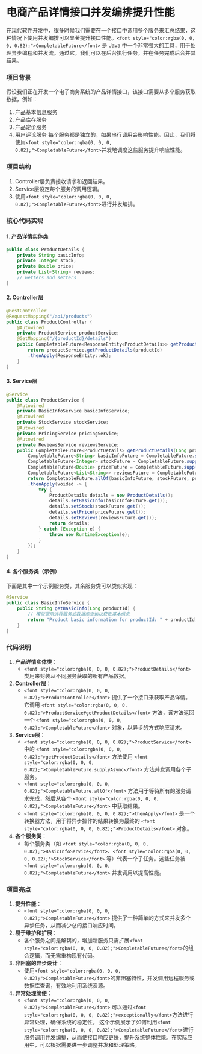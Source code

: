 # 电商产品详情接口并发编排提升性能
<font style="color:rgba(0, 0, 0, 0.82);">在现代软件开发中，很多时候我们需要在一个接口中调用多个服务来汇总结果，这种情况下使用并发编排可以显著提升接口性能。</font>`<font style="color:rgba(0, 0, 0, 0.82);">CompletableFuture</font>`<font style="color:rgba(0, 0, 0, 0.82);"> 是 Java 中一个非常强大的工具，用于处理异步编程和并发流。通过它，我们可以在后台执行任务，并在任务完成后合并其结果。</font>
### <font style="color:rgba(0, 0, 0, 0.82);">项目背景</font>
<font style="color:rgba(0, 0, 0, 0.82);">假设我们正在开发一个电子商务系统的产品详情接口，该接口需要从多个服务获取数据，例如：</font>
1. <font style="color:rgba(0, 0, 0, 0.82);">产品基本信息服务</font>
2. <font style="color:rgba(0, 0, 0, 0.82);">产品库存服务</font>
3. <font style="color:rgba(0, 0, 0, 0.82);">产品定价服务</font>
4. <font style="color:rgba(0, 0, 0, 0.82);">用户评论服务</font>
<font style="color:rgba(0, 0, 0, 0.82);">每个服务都是独立的，如果串行调用会影响性能。因此，我们将使用</font>`<font style="color:rgba(0, 0, 0, 0.82);">CompletableFuture</font>`<font style="color:rgba(0, 0, 0, 0.82);">并发地调度这些服务提升响应性能。</font>
### <font style="color:rgba(0, 0, 0, 0.82);">项目结构</font>
1. <font style="color:rgba(0, 0, 0, 0.82);">Controller层负责接收请求和返回结果。</font>
2. <font style="color:rgba(0, 0, 0, 0.82);">Service层设定每个服务的调用逻辑。</font>
3. <font style="color:rgba(0, 0, 0, 0.82);">使用</font>`<font style="color:rgba(0, 0, 0, 0.82);">CompletableFuture</font>`<font style="color:rgba(0, 0, 0, 0.82);">进行并发编排。</font>
### <font style="color:rgba(0, 0, 0, 0.82);">核心代码实现</font>
#### <font style="color:rgba(0, 0, 0, 0.82);">1. 产品详情实体类</font>
```java
public class ProductDetails {  
    private String basicInfo;  
    private Integer stock;  
    private Double price;  
    private List<String> reviews;  
    // Getters and setters  
}
```
#### <font style="color:rgba(0, 0, 0, 0.82);">2. Controller层</font>
```java
@RestController  
@RequestMapping("/api/products")  
public class ProductController {  
    @Autowired  
    private ProductService productService;  
    @GetMapping("/{productId}/details")  
    public CompletableFuture<ResponseEntity<ProductDetails>> getProductDetails(@PathVariable Long productId) {  
        return productService.getProductDetails(productId)  
        .thenApply(ResponseEntity::ok);  
    }  
}
```
#### <font style="color:rgba(0, 0, 0, 0.82);">3. Service层</font>
```java
@Service  
public class ProductService {  
    @Autowired  
    private BasicInfoService basicInfoService;  
    @Autowired  
    private StockService stockService;  
    @Autowired  
    private PricingService pricingService;  
    @Autowired  
    private ReviewsService reviewsService;  
    public CompletableFuture<ProductDetails> getProductDetails(Long productId) {  
        CompletableFuture<String> basicInfoFuture = CompletableFuture.supplyAsync(() -> basicInfoService.getBasicInfo(productId));  
        CompletableFuture<Integer> stockFuture = CompletableFuture.supplyAsync(() -> stockService.getStock(productId));  
        CompletableFuture<Double> priceFuture = CompletableFuture.supplyAsync(() -> pricingService.getPrice(productId));  
        CompletableFuture<List<String>> reviewsFuture = CompletableFuture.supplyAsync(() -> reviewsService.getReviews(productId));  
        return CompletableFuture.allOf(basicInfoFuture, stockFuture, priceFuture, reviewsFuture)  
        .thenApply(voided -> {  
            try {  
                ProductDetails details = new ProductDetails();  
                details.setBasicInfo(basicInfoFuture.get());  
                details.setStock(stockFuture.get());  
                details.setPrice(priceFuture.get());  
                details.setReviews(reviewsFuture.get());  
                return details;  
            } catch (Exception e) {  
                throw new RuntimeException(e);  
            }  
        });  
    }  
}
```
#### <font style="color:rgba(0, 0, 0, 0.82);">4. 各个服务类（示例）</font>
<font style="color:rgba(0, 0, 0, 0.82);">下面是其中一个示例服务类，其余服务类可以类似实现：</font>
```java
@Service  
public class BasicInfoService {  
    public String getBasicInfo(Long productId) {  
        // 模拟调用远程服务或数据库查询以获取基本信息  
        return "Product basic information for productId: " + productId;  
    }  
}
```
### <font style="color:rgba(0, 0, 0, 0.82);">代码说明</font>
1. **<font style="color:rgba(0, 0, 0, 0.82);">产品详情实体类</font>**<font style="color:rgba(0, 0, 0, 0.82);">：</font>
    - `<font style="color:rgba(0, 0, 0, 0.82);">ProductDetails</font>`<font style="color:rgba(0, 0, 0, 0.82);"> </font><font style="color:rgba(0, 0, 0, 0.82);">类用来封装从不同服务获取的所有产品数据。</font>
2. **<font style="color:rgba(0, 0, 0, 0.82);">Controller层</font>**<font style="color:rgba(0, 0, 0, 0.82);">：</font>
    - `<font style="color:rgba(0, 0, 0, 0.82);">ProductController</font>`<font style="color:rgba(0, 0, 0, 0.82);"> </font><font style="color:rgba(0, 0, 0, 0.82);">提供了一个接口来获取产品详情。它调用</font><font style="color:rgba(0, 0, 0, 0.82);"> </font>`<font style="color:rgba(0, 0, 0, 0.82);">ProductService#getProductDetails</font>`<font style="color:rgba(0, 0, 0, 0.82);"> </font><font style="color:rgba(0, 0, 0, 0.82);">方法，该方法返回一个</font><font style="color:rgba(0, 0, 0, 0.82);"> </font>`<font style="color:rgba(0, 0, 0, 0.82);">CompletableFuture</font>`<font style="color:rgba(0, 0, 0, 0.82);"> </font><font style="color:rgba(0, 0, 0, 0.82);">对象，以异步的方式响应请求。</font>
3. **<font style="color:rgba(0, 0, 0, 0.82);">Service层</font>**<font style="color:rgba(0, 0, 0, 0.82);">：</font>
    - `<font style="color:rgba(0, 0, 0, 0.82);">ProductService</font>`<font style="color:rgba(0, 0, 0, 0.82);"> </font><font style="color:rgba(0, 0, 0, 0.82);">中的</font><font style="color:rgba(0, 0, 0, 0.82);"> </font>`<font style="color:rgba(0, 0, 0, 0.82);">getProductDetails</font>`<font style="color:rgba(0, 0, 0, 0.82);"> </font><font style="color:rgba(0, 0, 0, 0.82);">方法使用</font><font style="color:rgba(0, 0, 0, 0.82);"> </font>`<font style="color:rgba(0, 0, 0, 0.82);">CompletableFuture.supplyAsync</font>`<font style="color:rgba(0, 0, 0, 0.82);"> </font><font style="color:rgba(0, 0, 0, 0.82);">方法并发调用各个子服务。</font>
    - `<font style="color:rgba(0, 0, 0, 0.82);">CompletableFuture.allOf</font>`<font style="color:rgba(0, 0, 0, 0.82);"> </font><font style="color:rgba(0, 0, 0, 0.82);">方法用于等待所有的服务请求完成，然后从各个</font><font style="color:rgba(0, 0, 0, 0.82);"> </font>`<font style="color:rgba(0, 0, 0, 0.82);">CompletableFuture</font>`<font style="color:rgba(0, 0, 0, 0.82);"> </font><font style="color:rgba(0, 0, 0, 0.82);">中获取结果。</font>
    - `<font style="color:rgba(0, 0, 0, 0.82);">thenApply</font>`<font style="color:rgba(0, 0, 0, 0.82);"> </font><font style="color:rgba(0, 0, 0, 0.82);">是一个转换器方法，用于将异步操作的结果转换为最终的</font><font style="color:rgba(0, 0, 0, 0.82);"> </font>`<font style="color:rgba(0, 0, 0, 0.82);">ProductDetails</font>`<font style="color:rgba(0, 0, 0, 0.82);"> </font><font style="color:rgba(0, 0, 0, 0.82);">对象。</font>
4. **<font style="color:rgba(0, 0, 0, 0.82);">各个服务类</font>**<font style="color:rgba(0, 0, 0, 0.82);">：</font>
    - <font style="color:rgba(0, 0, 0, 0.82);">每个服务类（如</font><font style="color:rgba(0, 0, 0, 0.82);"> </font>`<font style="color:rgba(0, 0, 0, 0.82);">BasicInfoService</font>`<font style="color:rgba(0, 0, 0, 0.82);">、</font>`<font style="color:rgba(0, 0, 0, 0.82);">StockService</font>`<font style="color:rgba(0, 0, 0, 0.82);"> </font><font style="color:rgba(0, 0, 0, 0.82);">等）代表一个子任务。这些任务被</font><font style="color:rgba(0, 0, 0, 0.82);"> </font>`<font style="color:rgba(0, 0, 0, 0.82);">CompletableFuture</font>`<font style="color:rgba(0, 0, 0, 0.82);"> </font><font style="color:rgba(0, 0, 0, 0.82);">并发调用以提高性能。</font>
### <font style="color:rgba(0, 0, 0, 0.82);">项目亮点</font>
1. **<font style="color:rgba(0, 0, 0, 0.82);">提升性能</font>**<font style="color:rgba(0, 0, 0, 0.82);">：</font>
    - `<font style="color:rgba(0, 0, 0, 0.82);">CompletableFuture</font>`<font style="color:rgba(0, 0, 0, 0.82);"> </font><font style="color:rgba(0, 0, 0, 0.82);">提供了一种简单的方式来并发多个异步任务，从而减少总的接口响应时间。</font>
2. **<font style="color:rgba(0, 0, 0, 0.82);">易于维护和扩展</font>**<font style="color:rgba(0, 0, 0, 0.82);">：</font>
    - <font style="color:rgba(0, 0, 0, 0.82);">各个服务之间是解耦的，增加新服务只需扩展</font>`<font style="color:rgba(0, 0, 0, 0.82);">CompletableFuture</font>`<font style="color:rgba(0, 0, 0, 0.82);">的组合逻辑，而无需重构现有代码。</font>
3. **<font style="color:rgba(0, 0, 0, 0.82);">非阻塞的异步设计</font>**<font style="color:rgba(0, 0, 0, 0.82);">：</font>
    - <font style="color:rgba(0, 0, 0, 0.82);">使用</font>`<font style="color:rgba(0, 0, 0, 0.82);">CompletableFuture</font>`<font style="color:rgba(0, 0, 0, 0.82);">的非阻塞特性，并发调用远程服务或数据库查询，有效地利用系统资源。</font>
4. **<font style="color:rgba(0, 0, 0, 0.82);">异常处理简便</font>**<font style="color:rgba(0, 0, 0, 0.82);">：</font>
    - `<font style="color:rgba(0, 0, 0, 0.82);">CompletableFuture</font>`<font style="color:rgba(0, 0, 0, 0.82);"> </font><font style="color:rgba(0, 0, 0, 0.82);">可以通过</font>`<font style="color:rgba(0, 0, 0, 0.82);">exceptionally</font>`<font style="color:rgba(0, 0, 0, 0.82);">方法进行异常处理，确保系统的稳定性。</font>
<font style="color:rgba(0, 0, 0, 0.82);">这个示例展示了如何利用</font>`<font style="color:rgba(0, 0, 0, 0.82);">CompletableFuture</font>`<font style="color:rgba(0, 0, 0, 0.82);">进行服务调用并发编排，从而使接口响应更快，提升系统整体性能。在实际应用中，可以根据需要进一步调整并发和处理策略。</font>
